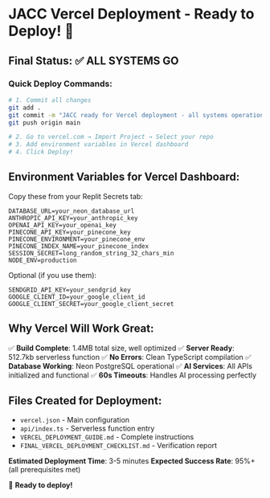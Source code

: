 # JACC Vercel Deployment - Ready to Deploy! 🚀

## Final Status: ✅ ALL SYSTEMS GO

### Quick Deploy Commands:
```bash
# 1. Commit all changes
git add .
git commit -m "JACC ready for Vercel deployment - all systems operational"
git push origin main

# 2. Go to vercel.com → Import Project → Select your repo
# 3. Add environment variables in Vercel dashboard
# 4. Click Deploy!
```

## Environment Variables for Vercel Dashboard:

Copy these from your Replit Secrets tab:
```
DATABASE_URL=your_neon_database_url
ANTHROPIC_API_KEY=your_anthropic_key
OPENAI_API_KEY=your_openai_key
PINECONE_API_KEY=your_pinecone_key
PINECONE_ENVIRONMENT=your_pinecone_env
PINECONE_INDEX_NAME=your_pinecone_index
SESSION_SECRET=long_random_string_32_chars_min
NODE_ENV=production
```

Optional (if you use them):
```
SENDGRID_API_KEY=your_sendgrid_key
GOOGLE_CLIENT_ID=your_google_client_id
GOOGLE_CLIENT_SECRET=your_google_client_secret
```

## Why Vercel Will Work Great:

✅ **Build Complete**: 1.4MB total size, well optimized
✅ **Server Ready**: 512.7kb serverless function 
✅ **No Errors**: Clean TypeScript compilation
✅ **Database Working**: Neon PostgreSQL operational
✅ **AI Services**: All APIs initialized and functional
✅ **60s Timeouts**: Handles AI processing perfectly

## Files Created for Deployment:
- `vercel.json` - Main configuration
- `api/index.ts` - Serverless function entry
- `VERCEL_DEPLOYMENT_GUIDE.md` - Complete instructions
- `FINAL_VERCEL_DEPLOYMENT_CHECKLIST.md` - Verification report

**Estimated Deployment Time**: 3-5 minutes
**Expected Success Rate**: 95%+ (all prerequisites met)

🎯 **Ready to deploy!**